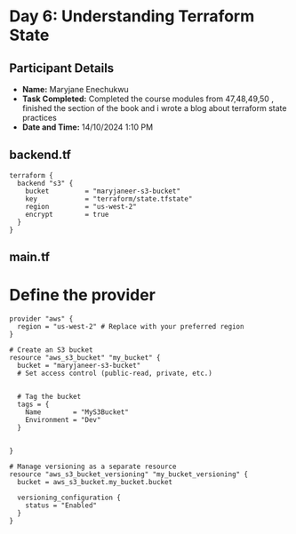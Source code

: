 # Day 6: Understanding Terraform State

## Participant Details

- **Name:** Maryjane Enechukwu
- **Task Completed:** Completed the course modules from 47,48,49,50 , finished the section of the book and i wrote a blog about terraform state practices
- **Date and Time:** 14/10/2024 1:10 PM



## backend.tf
```
terraform {
  backend "s3" {
    bucket         = "maryjaneer-s3-bucket" 
    key            = "terraform/state.tfstate"
    region         = "us-west-2"
    encrypt        = true
  }
}

```

## main.tf
# Define the provider

```
provider "aws" {
  region = "us-west-2" # Replace with your preferred region
}

# Create an S3 bucket
resource "aws_s3_bucket" "my_bucket" {
  bucket = "maryjaneer-s3-bucket" 
  # Set access control (public-read, private, etc.)

  
  # Tag the bucket
  tags = {
    Name        = "MyS3Bucket"
    Environment = "Dev"
  }


}

# Manage versioning as a separate resource
resource "aws_s3_bucket_versioning" "my_bucket_versioning" {
  bucket = aws_s3_bucket.my_bucket.bucket

  versioning_configuration {
    status = "Enabled"
  }
}
```